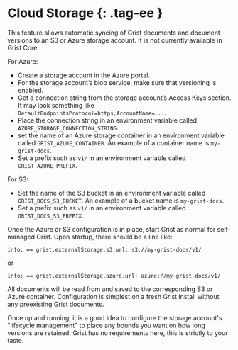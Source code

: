 Cloud Storage {: .tag-ee }
=============

This feature allows automatic syncing of Grist documents and document
versions to an S3 or Azure storage account. It is not currently available
in Grist Core.

For Azure:

  * Create a storage account in the Azure portal.
  * For the storage account’s blob service, make sure that versioning is enabled.
  * Get a connection string from the storage account’s Access Keys section. It may look something like `DefaultEndpointsProtocol=https;AccountName=...`.
  * Place the connection string in an environment variable called `AZURE_STORAGE_CONNECTION_STRING`. 
  * set the name of an Azure storage container in an environment variable called `GRIST_AZURE_CONTAINER`. An example of a container name is `my-grist-docs`.
  * Set a prefix such as `v1/` in an environment variable called `GRIST_AZURE_PREFIX`.

For S3:

  * Set the name of the S3 bucket in an environment variable called `GRIST_DOCS_S3_BUCKET`. An example of a bucket name is `my-grist-docs`.
  * Set a prefix such as `v1/` in an environment variable called `GRIST_DOCS_S3_PREFIX`.

Once the Azure or S3 configuration is in place, start Grist as normal
for self-managed Grist. Upon startup, there should be a line like:

`info: == grist.externalStorage.s3.url: s3://my-grist-docs/v1/`

or

`info: == grist.externalStorage.azure.url: azure://my-grist-docs/v1/`

All documents will be read from and saved to the corresponding S3 or
Azure container. Configuration is simplest on a fresh Grist install
without any preexisting Grist documents.

Once up and running, it is a good idea to configure the storage
account's "lifecycle management" to place any bounds you want on how
long versions are retained. Grist has no requirements here, this is
strictly to your taste.

